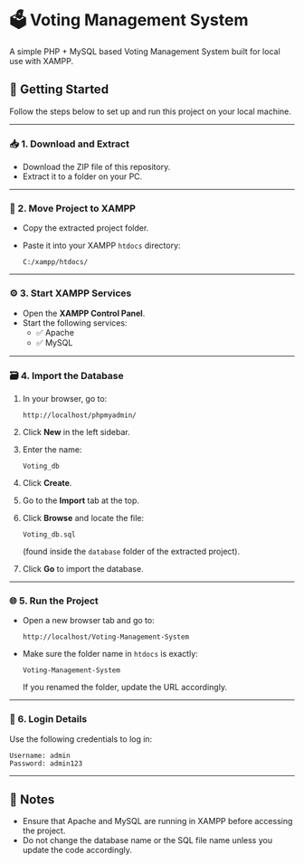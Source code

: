 # 🗳️ Voting Management System

A simple PHP + MySQL based Voting Management System built for local use with XAMPP.

## 🚀 Getting Started

Follow the steps below to set up and run this project on your local machine.

---

### 📥 1. Download and Extract

- Download the ZIP file of this repository.
- Extract it to a folder on your PC.

---

### 📁 2. Move Project to XAMPP

- Copy the extracted project folder.
- Paste it into your XAMPP `htdocs` directory:

  ```
  C:/xampp/htdocs/
  ```

---

### ⚙️ 3. Start XAMPP Services

- Open the **XAMPP Control Panel**.
- Start the following services:
  - ✅ Apache
  - ✅ MySQL

---

### 🗃️ 4. Import the Database

1. In your browser, go to:

   ```
   http://localhost/phpmyadmin/
   ```

2. Click **New** in the left sidebar.
3. Enter the name:

   ```
   Voting_db
   ```

4. Click **Create**.
5. Go to the **Import** tab at the top.
6. Click **Browse** and locate the file:

   ```
   Voting_db.sql
   ```

   (found inside the `database` folder of the extracted project).

7. Click **Go** to import the database.

---

### 🌐 5. Run the Project

- Open a new browser tab and go to:

  ```
  http://localhost/Voting-Management-System
  ```

- Make sure the folder name in `htdocs` is exactly:

  ```
  Voting-Management-System
  ```

  If you renamed the folder, update the URL accordingly.

---

### 🔐 6. Login Details

Use the following credentials to log in:

```
Username: admin
Password: admin123
```

---

## 📌 Notes

- Ensure that Apache and MySQL are running in XAMPP before accessing the project.
- Do not change the database name or the SQL file name unless you update the code accordingly.
